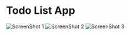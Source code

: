 # Todo List App 



![ScreenShot 1](https://user-images.githubusercontent.com/76214400/209308306-727b4339-7dd8-44d5-a404-8c5ece6d2363.jpeg)
![ScreenShot 2](https://user-images.githubusercontent.com/76214400/209308312-41bdddad-f726-45c0-87ec-57bfef74ef7d.jpeg)
![ScreenShot 3](https://user-images.githubusercontent.com/76214400/209308317-398ecf2d-dfa2-45d5-8e3a-ac02b57b0028.jpeg)

